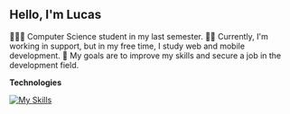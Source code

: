## Hello, I'm Lucas

👨🏼‍🎓 Computer Science student in my last semester.
👨‍💻 Currently, I'm working in support, but in my free time, I study web and mobile development.
💼 My goals are to improve my skills and secure a job in the development field.

**Technologies**

[![My Skills](https://skillicons.dev/icons?i=html,php,css,angular,nodejs,nestjs,typescript)](https://skillicons.dev)



<!--
**LcsOli/LcsOli** is a ✨ _special_ ✨ repository because its `README.md` (this file) appears on your GitHub profile.

Here are some ideas to get you started:

- 🔭 I’m currently working on ...
- 🌱 I’m currently learning ...
- 👯 I’m looking to collaborate on ...
- 🤔 I’m looking for help with ...
- 💬 Ask me about ...
- 📫 How to reach me: ...
- 😄 Pronouns: ...
- ⚡ Fun fact: ...
-->
